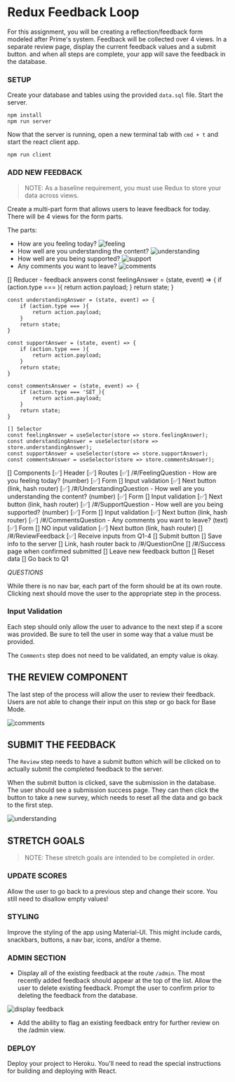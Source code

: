 # Redux Feedback Loop

For this assignment, you will be creating a reflection/feedback form modeled after Prime's system. Feedback will be collected over 4 views. In a separate review page, display the current feedback values and a submit button. and when all steps are complete, your app will save the feedback in the database. 

### SETUP

Create your database and tables using the provided `data.sql` file. Start the server.

```
npm install
npm run server
```

Now that the server is running, open a new terminal tab with `cmd + t` and start the react client app.

```
npm run client
```

### ADD NEW FEEDBACK

> NOTE: As a baseline requirement, you must use Redux to store your data across views.

Create a multi-part form that allows users to leave feedback for today. 
There will be 4 views for the form parts.

The parts:
- How are you feeling today?
![feeling](wireframes/feeling.png)
- How well are you understanding the content?
![understanding](wireframes/understanding.png)
- How well are you being supported?
![support](wireframes/supported.png)
- Any comments you want to leave?
![comments](wireframes/comments.png)


[] Reducer - feedback answers
    const feelingAnswer = (state, event) => {
        if (action.type === ){
            return action.payload;
        }
        return state;
    }

    const understandingAnswer = (state, event) => {
        if (action.type === ){
            return action.payload;
        }
        return state;
    }

    const supportAnswer = (state, event) => {
        if (action.type === ){
            return action.payload;
        }
        return state;
    }

    const commentsAnswer = (state, event) => {
        if (action.type === 'SET_){
            return action.payload;
        }
        return state;
    }

    [] Selector
    const feelingAnswer = useSelector(store => store.feelingAnswer);
    const understandingAnswer = useSelector(store => store.understandingAnswer);
    const supportAnswer = useSelector(store => store.supportAnswer);
    const commentsAnswer = useSelector(store => store.commentsAnswer);

[] Components
    [✅] Header
    [✅] Routes
        [✅] /#/FeelingQuestion - How are you feeling today? (number)
            [✅] Form
            [] Input validation
            [✅] Next button (link, hash router)
        [✅] /#/UnderstandingQuestion - How well are you understanding the content? (number)
            [✅] Form
            [] Input validation
            [✅] Next button (link, hash router)
        [✅] /#/SupportQuestion - How well are you being supported? (number)
            [✅] Form
            [] Input validation
            [✅] Next button (link, hash router)
        [✅] /#/CommentsQuestion - Any comments you want to leave? (text)
            [✅] Form
            [] NO input validation
            [✅] Next button (link, hash router)
        [] /#/ReviewFeedback
            [✅] Receive inputs from Q1-4
            [] Submit button
                [] Save info to the server
                [] Link, hash router back to /#/QuestionOne
        [] /#/Success page when confirmed submitted
            [] Leave new feedback button
                [] Reset data
                [] Go back to Q1

*QUESTIONS*

While there is no nav bar, each part of the form should be at its own route. Clicking next should move the user to the appropriate step in the process.

### Input Validation

Each step should only allow the user to advance to the next step if a score was provided. Be sure to tell the user in some way that a value must be provided.

The `Comments` step does not need to be validated, an empty value is okay.

## THE REVIEW COMPONENT

The last step of the process will allow the user to review their feedback. Users are not able to change their input on this step or go back for Base Mode. 

![comments](wireframes/review-active.png)

## SUBMIT THE FEEDBACK

The `Review` step needs to have a submit button which will be clicked on to actually submit the completed feedback to the server.

When the submit button is clicked, save the submission in the database. The user should see a submission success page. They can then click the button to take a new survey, which needs to reset all the data and go back to the first step.

![understanding](wireframes/page-five.png)


## STRETCH GOALS

> NOTE: These stretch goals are intended to be completed in order.

### UPDATE SCORES

Allow the user to go back to a previous step and change their score. You still need to disallow empty values!

### STYLING
Improve the styling of the app using Material-UI. This might include cards, snackbars, buttons, a nav bar, icons, and/or a theme. 

### ADMIN SECTION

- Display all of the existing feedback at the route `/admin`. The most recently added feedback should appear at the top of the list. Allow the user to delete existing feedback. Prompt the user to confirm prior to deleting the feedback from the database.

![display feedback](wireframes/admin.png)

- Add the ability to flag an existing feedback entry for further review on the /admin view.

### DEPLOY
Deploy your project to Heroku. You'll need to read the special instructions for building and deploying with React. 
